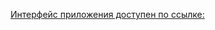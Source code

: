 [Интерфейс приложения доступен по ссылке:](/home/andrallex/python-ed/home_tasks/stat_package/stat_package.PNG/#StatisticalAnalysis)